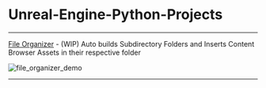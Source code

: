 # Unreal-Engine-Python-Projects

---

[File Organizer](https://github.com/BlakeXYZ/Unreal-Engine-Python-Projects/blob/main/file_organizer.py) - (WIP) Auto builds Subdirectory Folders and Inserts Content Browser Assets in their respective folder

![file_organizer_demo](https://github.com/BlakeXYZ/Unreal-Engine-Python-Projects/assets/37947050/c7622115-0e6f-47f8-ade4-8b116b136e3e)

---
